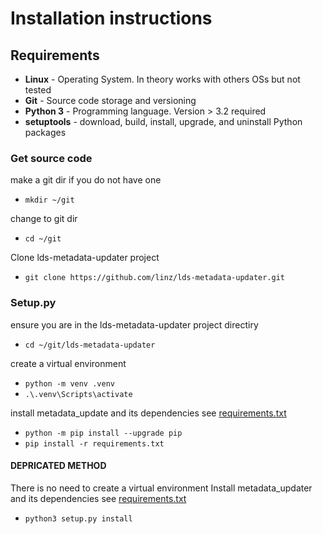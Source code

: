 # Installation instructions

## Requirements
* **Linux** - Operating System. In theory works with others OSs but not tested
* **Git**   - Source code storage and versioning
* **Python 3** - Programming language. Version > 3.2 required
* **setuptools** - download, build, install, upgrade, and uninstall Python packages


### Get source code

make a git dir if you do not have one

*  `mkdir ~/git`

change to git dir

*  `cd ~/git`

Clone lds-metadata-updater project
*  `git clone https://github.com/linz/lds-metadata-updater.git`


### Setup.py

ensure you are in the lds-metadata-updater project directiry 
*  `cd ~/git/lds-metadata-updater` 

create a virtual environment
* `python -m venv .venv`
* `.\.venv\Scripts\activate`

install metadata_update and its dependencies see [requirements.txt](requirements.txt)
* `python -m pip install --upgrade pip`
* `pip install -r requirements.txt`

#### DEPRICATED METHOD
There is no need to create a virtual environment 
Install metadata_updater and its dependencies see [requirements.txt](requirements.txt)
* `python3 setup.py install`
